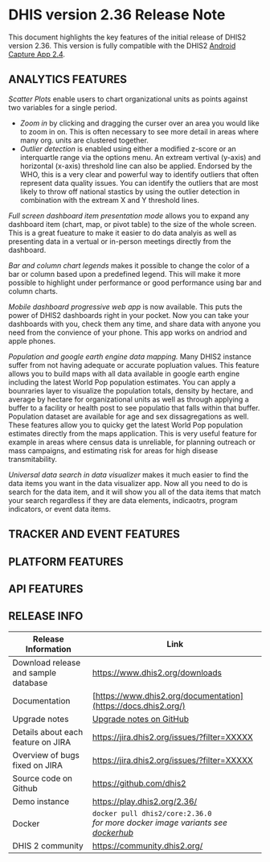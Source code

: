 # DHIS version 2.36 Release Note

This document highlights the key features of the initial release of DHIS2 version 2.36.
This version is fully compatible with the DHIS2 [Android Capture App 2.4](https://www.dhis2.org/android-2-4).


## ANALYTICS FEATURES

_Scatter Plots_ enable users to chart organizational units as points against two variables for a single period. 
  - *Zoom in* by clicking and dragging the curser over an area you would like to zoom in on. This is often necessary to see more detail in areas where many org. units are clustered together. 
  - *Outlier detection* is enabled using either a modified z-score or an interquartle range via the options menu. An extream vertival (y-axis) and horizontal (x-axis) threshold line can also be applied. Endorsed by the WHO, this is a very clear and powerful way to identify outliers that often represent data quality issues. You can identify the outliers that are most likely to throw off national stastics by using the outlier detection in combination with the extream X and Y threshold lines.

_Full screen dashboard item presentation mode_ allows you to expand any dashboard item (chart, map, or pivot table) to the size of the whole screen. This is a great fueature to make it easier to do data analyis as well as presenting data in a vertual or in-person meetings directly from the dashboard.  

_Bar and column chart legends_ makes it possible to change the color of a bar or column based upon a predefined legend. This will make it more possible to highlight under performance or good performance using bar and column charts. 

_Mobile dashboard progressive web app_ is now available. This puts the power of DHIS2 dashboards right in your pocket. Now you can take your dashboards with you, check them any time, and share data with anyone you need from the convience of your phone. This app works on andriod and apple phones. 

_Population and google earth engine data mapping._ Many DHIS2 instance suffer from not having adequate or accurate popluation values. This feature allows you to build maps with all data available in google earth engine including the latest World Pop population estimates. You can apply a bounraries layer to visualize the population totals, density by hectare, and average by hectare for organizational units as well as through applying a buffer to a facility or health post to see populatio that falls within that buffer. Population dataset are available for age and sex dissagregations as well. These features allow you to quicky get the latest World Pop population estimates directly from the maps application. This is very useful feature for example in areas where census data is unreliable, for planning outreach or mass campaigns, and estimating risk for areas for high disease transmitability.  

_Universal data search in data visualizer_ makes it much easier to find the data items you want in the data visualizer app. Now all you need to do is search for the data item, and it will show you all of the data items that match your search regardless if they are data elements, indicaotrs, program indicators, or event data items. 




## TRACKER AND EVENT FEATURES



## PLATFORM FEATURES



## API FEATURES



## RELEASE INFO


|Release Information|Link|
| --- | --- |
|Download release and sample database|https://www.dhis2.org/downloads|
|Documentation|[https://www.dhis2.org/documentation](https://docs.dhis2.org/)|
|Upgrade notes|[Upgrade notes on GitHub](https://github.com/dhis2/dhis2-releases/blob/master/releases/2.36/README.md)|
|Details about each feature on JIRA|https://jira.dhis2.org/issues/?filter=XXXXX|
|Overview of bugs fixed on JIRA|https://jira.dhis2.org/issues/?filter=XXXXX|
|Source code on Github|https://github.com/dhis2|
|Demo instance|https://play.dhis2.org/2.36/|
|Docker|`docker pull dhis2/core:2.36.0`<br>_for more docker image variants see [dockerhub](https://hub.docker.com/repository/docker/dhis2/core)_|
|DHIS 2 community|https://community.dhis2.org/|
